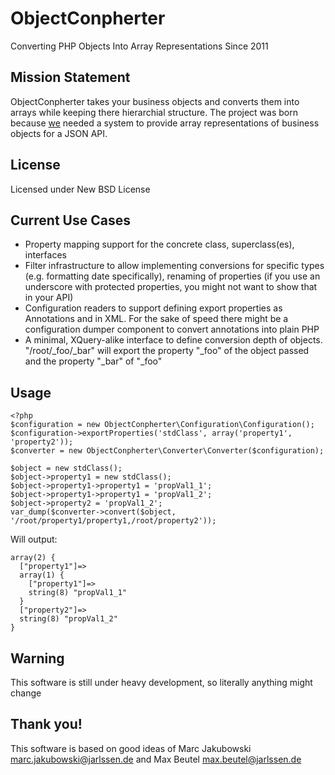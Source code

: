 ObjectConpherter
================
Converting PHP Objects Into Array Representations Since 2011


Mission Statement
-----------------

ObjectConpherter takes your business objects and converts them into arrays while
keeping there hierarchial structure. The project was born because [we](http://jarlssen.de)
needed a system to provide array representations of business objects for a JSON API.


License
-------

Licensed under New BSD License


Current Use Cases
-----------------

-   Property mapping support for the concrete class, superclass(es), interfaces
-   Filter infrastructure to allow implementing conversions for specific types
    (e.g. formatting date specifically), renaming of properties (if you use an
    underscore with protected properties, you might not want to show that in
    your API)
-   Configuration readers to support defining export properties as Annotations
    and in XML. For the sake of speed there might be a configuration dumper
    component to convert annotations into plain PHP
-   A minimal, XQuery-alike interface to define conversion depth of objects.
    "/root/_foo/_bar" will export the property "_foo" of the object passed and
    the property "_bar" of "_foo"


Usage
-----

    <?php
    $configuration = new ObjectConpherter\Configuration\Configuration();
    $configuration->exportProperties('stdClass', array('property1', 'property2'));
    $converter = new ObjectConpherter\Converter\Converter($configuration);

    $object = new stdClass();
    $object->property1 = new stdClass();
    $object->property1->property1 = 'propVal1_1';
    $object->property1->property1 = 'propVal1_2';
    $object->property2 = 'propVal1_2';
    var_dump($converter->convert($object, '/root/property1/property1,/root/property2'));

Will output:

    array(2) {
      ["property1"]=>
      array(1) {
        ["property1"]=>
        string(8) "propVal1_1"
      }
      ["property2"]=>
      string(8) "propVal1_2"
    }


Warning
-------

This software is still under heavy development, so literally anything might change


Thank you!
----------

This software is based on good ideas of Marc Jakubowski <marc.jakubowski@jarlssen.de>
and Max Beutel <max.beutel@jarlssen.de>